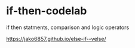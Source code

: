 # if-then-codelab
if then statments, comparison and logic operators

https://jako6857.github.io/else-if--velse/
